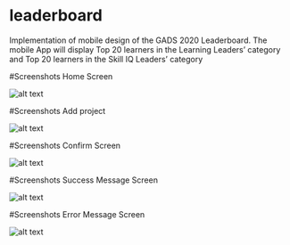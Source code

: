 # leaderboard
Implementation of  mobile design of the GADS 2020 Leaderboard. The mobile App will display Top 20 learners in the Learning Leaders’ category and Top 20 learners in the Skill IQ Leaders’ category



#Screenshots
Home Screen

![alt text](https://github.com/joshuamogha/leaderboard/blob/master/app/src/main/res/drawable/skill.png)


#Screenshots
Add project

![alt text](https://github.com/joshuamogha/leaderboard/blob/master/app/src/main/res/drawable/project.png)


#Screenshots
Confirm Screen

![alt text](https://github.com/joshuamogha/leaderboard/blob/master/app/src/main/res/drawable/confirm.png)


#Screenshots
Success Message Screen

![alt text](https://github.com/joshuamogha/leaderboard/blob/master/app/src/main/res/drawable/success.png)


#Screenshots
Error Message Screen

![alt text](https://github.com/joshuamogha/leaderboard/blob/master/app/src/main/res/drawable/error_dialog.png)



